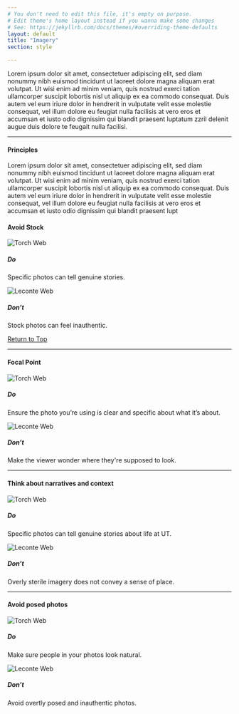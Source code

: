 ```yaml
---
# You don't need to edit this file, it's empty on purpose.
# Edit theme's home layout instead if you wanna make some changes
# See: https://jekyllrb.com/docs/themes/#overriding-theme-defaults
layout: default
title: "Imagery"
section: style

---
```


<p class="lead">Lorem ipsum dolor sit amet, consectetuer adipiscing elit, sed diam nonummy nibh euismod tincidunt ut laoreet dolore magna aliquam erat volutpat. Ut wisi enim ad minim veniam, quis nostrud exerci tation ullamcorper suscipit lobortis nisl ut aliquip ex ea commodo consequat. Duis autem vel eum iriure dolor in hendrerit in vulputate velit esse molestie consequat, vel illum dolore eu feugiat nulla facilisis at vero eros et accumsan et iusto odio dignissim qui blandit praesent luptatum zzril delenit augue duis dolore te feugait nulla facilisi.</p>

***

#### Principles 

Lorem ipsum dolor sit amet, consectetuer adipiscing elit, sed diam nonummy nibh euismod tincidunt ut laoreet dolore magna aliquam erat volutpat. Ut wisi enim ad minim veniam, quis nostrud exerci tation ullamcorper suscipit lobortis nisl ut aliquip ex ea commodo consequat. Duis autem vel eum iriure dolor in hendrerit in vulputate velit esse molestie consequat, vel illum dolore eu feugiat nulla facilisis at vero eros et accumsan et iusto odio dignissim qui blandit praesent lupt


#### Avoid Stock

  <div class="half">
    <img class="card-img-top" src="{{ site.baseurl }}/assets/i/ex-stock4.jpg" alt="Torch Web">
    <div class="card-body">
      <h5 class="card-title h6">Do</h5>
      <p>Specific photos can tell genuine stories.</p>
    </div>
  </div>
  <div class="half">
    <img class="card-img-top" src="{{ site.baseurl }}/assets/i/ex-stock5.jpg" alt="Leconte Web">
    <div class="card-body">
      <h5 class="card-title h6">Don’t</h5>
      <p>Stock photos can feel inauthentic.</p>
    </div>
  </div>


[Return to Top](#content)

***

#### Focal Point 


  <div class="half">
    <img class="card-img-top" src="{{ site.baseurl }}/assets/i/ex-dining.jpg" alt="Torch Web">
    <div class="card-body">
      <h5 class="card-title h6">Do</h5>
      <p>Ensure the photo you’re using is clear and specific about what it’s about.</p>
    </div>
  </div>
  <div class="half">
    <img class="card-img-top" src="{{ site.baseurl }}/assets/i/ex-dining2.jpg" alt="Leconte Web">
    <div class="card-body">
      <h5 class="card-title h6">Don’t</h5>
      <p>Make the viewer wonder where they're supposed to look.</p>
    </div>
  </div>

***

#### Think about narratives and context 

  <div class="half">
    <img class="card-img-top" src="{{ site.baseurl }}/assets/i/ex-stock3.jpg" alt="Torch Web">
    <div class="card-body">
      <h5 class="card-title h6">Do</h5>
      <p>Specific photos can tell genuine stories about life at UT.</p>
    </div>
  </div>
  <div class="half">
    <img class="card-img-top" src="{{ site.baseurl }}/assets/i/ex-stock2.jpg" alt="Leconte Web">
    <div class="card-body">
      <h5 class="card-title h6">Don’t</h5>
      <p>Overly sterile imagery does not convey a sense of place.</p>
    </div>
  </div>

***

#### Avoid posed photos

  <div class="half">
    <img class="card-img-top" src="{{ site.baseurl }}/assets/i/ex-pose2.jpg" alt="Torch Web">
    <div class="card-body">
      <h5 class="card-title h6">Do</h5>
      <p>Make sure people in your photos look natural.</p>
    </div>
  </div>
  <div class="half">
    <img class="card-img-top" src="{{ site.baseurl }}/assets/i/ex-pose.jpg" alt="Leconte Web">
    <div class="card-body">
      <h5 class="card-title h6">Don’t</h5>
      <p>Avoid overtly posed and inauthentic photos.</p>
    </div>
  </div>
